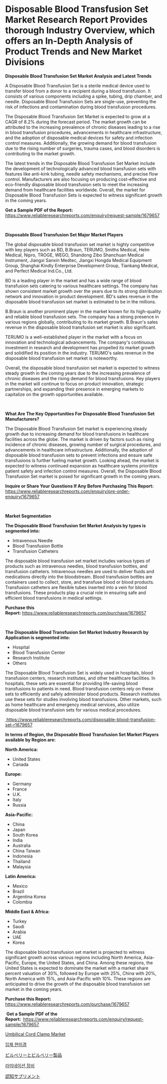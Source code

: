 <p><h1>Disposable Blood Transfusion Set Market Research Report Provides thorough Industry Overview, which offers an In-Depth Analysis of Product Trends and New Market Divisions</h1></p><p><strong>Disposable Blood Transfusion Set Market Analysis and Latest Trends</strong></p>
<p><p>A Disposable Blood Transfusion Set is a sterile medical device used to transfer blood from a donor to a recipient during a blood transfusion. It consists of various components including a spike, tubing, drip chamber, and needle. Disposable Blood Transfusion Sets are single-use, preventing the risk of infections and contamination during blood transfusion procedures.</p><p>The Disposable Blood Transfusion Set Market is expected to grow at a CAGR of 8.2% during the forecast period. The market growth can be attributed to the increasing prevalence of chronic diseases leading to a rise in blood transfusion procedures, advancements in healthcare infrastructure, and the adoption of disposable medical devices for safety and infection control measures. Additionally, the growing demand for blood transfusion due to the rising number of surgeries, trauma cases, and blood disorders is contributing to the market growth.</p><p>The latest trends in the Disposable Blood Transfusion Set Market include the development of technologically advanced blood transfusion sets with features like anti-kink tubing, needle safety mechanisms, and precise flow control. Manufacturers are also focusing on producing cost-effective and eco-friendly disposable blood transfusion sets to meet the increasing demand from healthcare facilities worldwide. Overall, the market for Disposable Blood Transfusion Sets is expected to witness significant growth in the coming years.</p></p>
<p><strong>Get a Sample PDF of the Report:&nbsp;</strong> <a href="https://www.reliableresearchreports.com/enquiry/request-sample/1679657">https://www.reliableresearchreports.com/enquiry/request-sample/1679657</a></p>
<p>&nbsp;</p>
<p><strong>Disposable Blood Transfusion Set Major Market Players</strong></p>
<p><p>The global disposable blood transfusion set market is highly competitive with key players such as BD, B.Braun, TERUMO, Smiths Medical, Helm Medical, Nipro, TROGE, WEGO, Shandong Zibo Shanchuan Medical Instrument, Jiangxi Sanxin Medtec, Jiangxi Hongda Medical Equipment Group, Shanghai Kindly Enterprise Development Group, Tiankang Medical, and Perfect Medical Ind.Co., Ltd.</p><p>BD is a leading player in the market and has a wide range of blood transfusion sets catering to various healthcare settings. The company has shown consistent market growth over the years due to its strong distribution network and innovation in product development. BD's sales revenue in the disposable blood transfusion set market is estimated to be in the millions.</p><p>B.Braun is another prominent player in the market known for its high-quality and reliable blood transfusion sets. The company has a strong presence in various regions globally, contributing to its market growth. B.Braun's sales revenue in the disposable blood transfusion set market is also significant.</p><p>TERUMO is a well-established player in the market with a focus on innovation and technological advancements. The company's continuous investment in research and development has propelled its market growth and solidified its position in the industry. TERUMO's sales revenue in the disposable blood transfusion set market is noteworthy.</p><p>Overall, the disposable blood transfusion set market is expected to witness steady growth in the coming years due to the increasing prevalence of chronic diseases and the rising demand for blood transfusions. Key players in the market will continue to focus on product innovation, strategic partnerships, and expanding their presence in emerging markets to capitalize on the growth opportunities available.</p></p>
<p>&nbsp;</p>
<p><strong>What Are The Key Opportunities For Disposable Blood Transfusion Set Manufacturers?</strong></p>
<p><p>The Disposable Blood Transfusion Set market is experiencing steady growth due to increasing demand for blood transfusions in healthcare facilities across the globe. The market is driven by factors such as rising incidence of chronic diseases, growing number of surgical procedures, and advancements in healthcare infrastructure. Additionally, the adoption of disposable blood transfusion sets to prevent infections and ensure safe transfusions is further fueling market growth. Looking ahead, the market is expected to witness continued expansion as healthcare systems prioritize patient safety and infection control measures. Overall, the Disposable Blood Transfusion Set market is poised for significant growth in the coming years.</p></p>
<p><strong>Inquire or Share Your Questions If Any Before Purchasing This Report:</strong> <a href="https://www.reliableresearchreports.com/enquiry/pre-order-enquiry/1679657">https://www.reliableresearchreports.com/enquiry/pre-order-enquiry/1679657</a></p>
<p>&nbsp;</p>
<p><strong>Market Segmentation</strong></p>
<p><strong>The Disposable Blood Transfusion Set Market Analysis by types is segmented into:</strong></p>
<p><ul><li>Intravenous Needle</li><li>Blood Transfusion Bottle</li><li>Transfusion Catheters</li></ul></p>
<p><p>The disposable blood transfusion set market includes various types of products such as intravenous needles, blood transfusion bottles, and transfusion catheters. Intravenous needles are used to deliver fluids and medications directly into the bloodstream. Blood transfusion bottles are containers used to collect, store, and transfuse blood or blood products. Transfusion catheters are flexible tubes inserted into a vein for blood transfusions. These products play a crucial role in ensuring safe and efficient blood transfusions in medical settings.</p></p>
<p><strong>Purchase this Report:&nbsp;</strong><a href="https://www.reliableresearchreports.com/purchase/1679657">https://www.reliableresearchreports.com/purchase/1679657</a></p>
<p>&nbsp;</p>
<p><strong>The Disposable Blood Transfusion Set Market Industry Research by Application is segmented into:</strong></p>
<p><ul><li>Hospital</li><li>Blood Transfusion Center</li><li>Research Institute</li><li>Others</li></ul></p>
<p><p>The Disposable Blood Transfusion Set is widely used in hospitals, blood transfusion centers, research institutes, and other healthcare facilities. In hospitals, these sets are essential for providing life-saving blood transfusions to patients in need. Blood transfusion centers rely on these sets to efficiently and safely administer blood products. Research institutes use these sets for studies involving blood transfusions. Other markets, such as home healthcare and emergency medical services, also utilize disposable blood transfusion sets for various medical procedures.</p></p>
<p><a href="https://www.reliableresearchreports.com/disposable-blood-transfusion-set-r1679657">&nbsp;https://www.reliableresearchreports.com/disposable-blood-transfusion-set-r1679657</a></p>
<p><strong>In terms of Region, the Disposable Blood Transfusion Set Market Players available by Region are:</strong></p>
<p>
    <p> <strong> North America: </strong>
        <ul>
            <li>United States</li>
            <li>Canada</li>
        </ul>
        </p> 
    <p> <strong> Europe: </strong>
        <ul>
            <li>Germany</li>
            <li>France</li>
            <li>U.K.</li>
            <li>Italy</li>
            <li>Russia</li>
        </ul>
        </p> 
    <p> <strong> Asia-Pacific: </strong>
        <ul>
            <li>China</li>
            <li>Japan</li>
            <li>South Korea</li>
            <li>India</li>
            <li>Australia</li>
            <li>China Taiwan</li>
            <li>Indonesia</li>
            <li>Thailand</li>
            <li>Malaysia</li>
        </ul>
        </p> 
    <p> <strong> Latin America: </strong>
        <ul>
            <li>Mexico</li>
            <li>Brazil</li>
            <li>Argentina Korea</li>
            <li>Colombia</li>
        </ul>
        </p> 
    <p> <strong> Middle East & Africa: </strong>
        <ul>
            <li>Turkey</li>
            <li>Saudi</li>
            <li>Arabia</li>
            <li>UAE</li>
            <li>Korea</li>
        </ul>
    </p>
    </p>
<p><p>The disposable blood transfusion set market is projected to witness significant growth across various regions including North America, Asia-Pacific, Europe, the United States, and China. Among these regions, the United States is expected to dominate the market with a market share percent valuation of 30%, followed by Europe with 25%, China with 20%, North America with 15%, and Asia-Pacific with 10%. These regions are anticipated to drive the growth of the disposable blood transfusion set market in the coming years.</p></p>
<p><strong>Purchase this Report: </strong><a href="https://www.reliableresearchreports.com/purchase/1679657">https://www.reliableresearchreports.com/purchase/1679657</a></p>
<p>&nbsp;<strong>Get a Sample PDF of the Report:&nbsp;&nbsp;</strong><a href="https://www.reliableresearchreports.com/enquiry/request-sample/1679657">https://www.reliableresearchreports.com/enquiry/request-sample/1679657</a></p>
<p><strong></strong></p>
<p><p><a href="https://github.com/DeonteStanton2023/Market-Research-Report-List-1/blob/main/umbilical-cord-clamp-market.md">Umbilical Cord Clamp Market</a></p><p><a href="https://github.com/WilburKihn5676/Market-Research-Report-List-1/blob/main/733199444873.md">입체 현미경</a></p><p><a href="https://github.com/mm14022023/Market-Research-Report-List-1/blob/main/102286749870.md">ビルベリーとビルベリー製品</a></p><p><a href="https://github.com/vseigx30c9a1j/Market-Research-Report-List-2/blob/main/646713544872.md">라미네이션 장비</a></p><p><a href="https://github.com/RudySimonis2023/Market-Research-Report-List-1/blob/main/776296749871.md">認知サプリメント</a></p></p>
